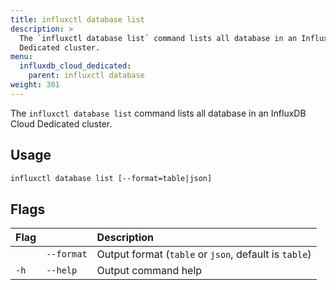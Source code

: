 ```yaml
---
title: influxctl database list
description: >
  The `influxctl database list` command lists all database in an InfluxDB Cloud
  Dedicated cluster.
menu:
  influxdb_cloud_dedicated:
    parent: influxctl database
weight: 301
---
```


The `influxctl database list` command lists all database in an InfluxDB Cloud
Dedicated cluster.

## Usage

```sh
influxctl database list [--format=table|json]
```

## Flags

| Flag |            | Description                                           |
| :--- | :--------- | :---------------------------------------------------- |
|      | `--format` | Output format (`table` or `json`, default is `table`) |
| `-h` | `--help`   | Output command help                                   |
